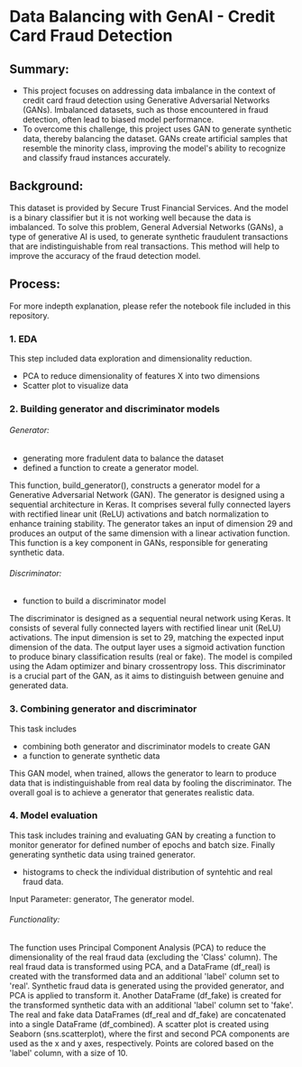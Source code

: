 # Data Balancing with GenAI - Credit Card Fraud Detection

## Summary: 
- This project focuses on addressing data imbalance in the context of credit card fraud detection using Generative Adversarial Networks (GANs). Imbalanced datasets, such as those encountered in fraud detection, often lead to biased model performance.
- To overcome this challenge, this project uses GAN to generate synthetic data, thereby balancing the dataset. GANs create artificial samples that resemble the minority class, improving the model's ability to recognize and classify fraud instances accurately.

## Background:
This dataset is provided by Secure Trust Financial Services. And the model is a binary classifier but it is not working well because the data is imbalanced. To solve this problem, General Adversial Networks (GANs), a type of generative AI is used, to generate synthetic fraudulent transactions that are indistinguishable from real transactions. This method will help to improve the accuracy of the fraud detection model.

## Process:

For more indepth explanation, please refer the notebook file included in this repository.

### 1. EDA

This step included data exploration and dimensionality reduction.
- PCA to reduce dimensionality of features X into two dimensions
- Scatter plot to visualize data


### 2. Building generator and discriminator models

###### Generator: 
- generating more fradulent data to balance the dataset
- defined a function to create a generator model.

This function, build_generator(), constructs a generator model for a Generative Adversarial Network (GAN). The generator is designed using a sequential architecture in Keras. It comprises several fully connected layers with rectified linear unit (ReLU) activations and batch normalization to enhance training stability. The generator takes an input of dimension 29 and produces an output of the same dimension with a linear activation function. This function is a key component in GANs, responsible for generating synthetic data.

###### Discriminator:
- function to build a discriminator model

The discriminator is designed as a sequential neural network using Keras. It consists of several fully connected layers with rectified linear unit (ReLU) activations. The input dimension is set to 29, matching the expected input dimension of the data. The output layer uses a sigmoid activation function to produce binary classification results (real or fake). The model is compiled using the Adam optimizer and binary crossentropy loss. This discriminator is a crucial part of the GAN, as it aims to distinguish between genuine and generated data.

### 3. Combining generator and discriminator

This task includes
- combining both generator and discriminator models to create GAN
- a function to generate synthetic data

This GAN model, when trained, allows the generator to learn to produce data that is indistinguishable from real data by fooling the discriminator. The overall goal is to achieve a generator that generates realistic data.

### 4. Model evaluation

This task includes training and evaluating GAN by creating a function to monitor generator for defined number of epochs and batch size.
Finally generating synthetic data using trained generator.
- histograms to check the individual distribution of syntehtic and real fraud data.

Input Parameter: generator, The generator model.
###### Functionality:
The function uses Principal Component Analysis (PCA) to reduce the dimensionality of the real fraud data (excluding the 'Class' column).
The real fraud data is transformed using PCA, and a DataFrame (df_real) is created with the transformed data and an additional 'label' column set to 'real'.
Synthetic fraud data is generated using the provided generator, and PCA is applied to transform it.
Another DataFrame (df_fake) is created for the transformed synthetic data with an additional 'label' column set to 'fake'.
The real and fake data DataFrames (df_real and df_fake) are concatenated into a single DataFrame (df_combined).
A scatter plot is created using Seaborn (sns.scatterplot), where the first and second PCA components are used as the x and y axes, respectively. Points are colored based on the 'label' column, with a size of 10.

